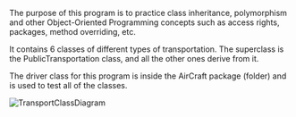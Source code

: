 The purpose of this program is to practice class inheritance, polymorphism and other Object-Oriented Programming concepts such as access rights, packages, method overriding, etc. 

It contains 6 classes of different types of transportation. The superclass is the PublicTransportation class, and all the other ones derive from it.

The driver class for this program is inside the AirCraft package (folder) and is used to test all of the classes.

![TransportClassDiagram](https://user-images.githubusercontent.com/59063950/87099308-5d164b80-c217-11ea-854a-e86e61144281.png)
